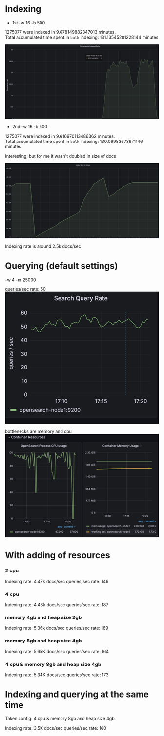 # Indexing 

* 1st -w 16 -b 500 

 1275077 were indexed in 9.678149882347013 minutes.  
 Total accumulated time spent in `bulk` indexing: 131.13545281228144 minutes

![Baseline](img%2FScreenshot%202023-05-02%20at%2016.46.03.png)


* 2nd -w 16 -b 500 

 1275077 were indexed in 9.616970113486362 minutes.  
 Total accumulated time spent in `bulk` indexing: 130.09983673971146 minutes

 Interesting, but for me it wasn't doubled in size of docs
 
![Screenshot 2023-05-02 at 16.57.09.png](img%2FScreenshot%202023-05-02%20at%2016.57.09.png)

Indexing rate is around 2.5k docs/sec

# Querying (default settings)

-w 4 -m 25000

queries/sec rate: 60 
![Screenshot 2023-05-02 at 17.21.13.png](img%2FScreenshot%202023-05-02%20at%2017.21.13.png)

bottlenecks are memory and cpu
![Screenshot 2023-05-02 at 17.22.00.png](img%2FScreenshot%202023-05-02%20at%2017.22.00.png)


# With adding of resources

### 2 cpu

Indexing rate: 4.47k docs/sec
queries/sec rate: 149


### 4 cpu

Indexing rate: 4.43k docs/sec
queries/sec rate: 187

### memory 4gb and heap size 2gb

Indexing rate:  5.36k docs/sec
queries/sec rate: 169

### memory 8gb and heap size 4gb

Indexing rate:  5.65K docs/sec
queries/sec rate: 164

### 4 cpu & memory 8gb and heap size 4gb

Indexing rate: 5.34K docs/sec
queries/sec rate: 173


# Indexing and querying at the same time

Taken config: 4 cpu & memory 8gb and heap size 4gb

Indexing rate: 3.5K docs/sec
queries/sec rate: 160